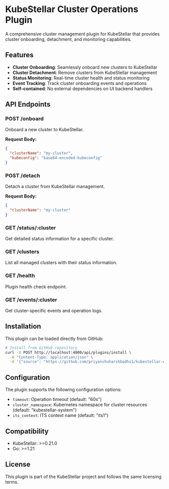 # KubeStellar Cluster Operations Plugin

A comprehensive cluster management plugin for KubeStellar that provides cluster onboarding, detachment, and monitoring capabilities.

## Features

- **Cluster Onboarding**: Seamlessly onboard new clusters to KubeStellar
- **Cluster Detachment**: Remove clusters from KubeStellar management  
- **Status Monitoring**: Real-time cluster health and status monitoring
- **Event Tracking**: Track cluster onboarding events and operations
- **Self-contained**: No external dependencies on UI backend handlers

## API Endpoints

### POST /onboard
Onboard a new cluster to KubeStellar.

**Request Body:**
```json
{
  "clusterName": "my-cluster",
  "kubeconfig": "base64-encoded-kubeconfig"
}
```

### POST /detach
Detach a cluster from KubeStellar management.

**Request Body:**
```json
{
  "clusterName": "my-cluster"
}
```

### GET /status/:cluster
Get detailed status information for a specific cluster.

### GET /clusters
List all managed clusters with their status information.

### GET /health
Plugin health check endpoint.

### GET /events/:cluster
Get cluster-specific events and operation logs.

## Installation

This plugin can be loaded directly from GitHub:

```bash
# Install from GitHub repository
curl -X POST http://localhost:4000/api/plugins/install \
  -H "Content-Type: application/json" \
  -d '{"source": "https://github.com/priyanshuharshbodhi1/kubestellar-cluster-ops-plugin"}'
```

## Configuration

The plugin supports the following configuration options:

- `timeout`: Operation timeout (default: "60s")
- `cluster_namespace`: Kubernetes namespace for cluster resources (default: "kubestellar-system")
- `its_context`: ITS context name (default: "its1")

## Compatibility

- KubeStellar: >=0.21.0
- Go: >=1.21

## License

This plugin is part of the KubeStellar project and follows the same licensing terms. 